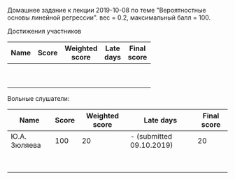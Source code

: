 Домашнее задание к лекции 2019-10-08 по теме "Вероятностные основы линейной регрессии". вес = 0.2, максимальный балл = 100.



Достижения участников

| Name | Score | Weighted<br>score | Late<br>days | Final<br>score |
| ---- | ----- | ----------------- | ------------ | -------------- |
|      |       |                   |              |                |
|      |       |                   |              |                |
|      |       |                   |              |                |
|      |       |                   |              |                |
|      |       |                   |              |                |
|      |       |                   |              |                |
|      |       |                   |              |                |
|      |       |                   |              |                |
|      |       |                   |              |                |



Вольные слушатели:

| Name         | Score | Weighted score | Late days                | Final score |
| ------------ | ----- | -------------- | ------------------------ | ----------- |
| Ю.А. Зюляева | 100   | 20             | - (submitted 09.10.2019) | 20          |
|              |       |                |                          |             |
|              |       |                |                          |             |
|              |       |                |                          |             |
|              |       |                |                          |             |
|              |       |                |                          |             |
|              |       |                |                          |             |
|              |       |                |                          |             |
|              |       |                |                          |             |